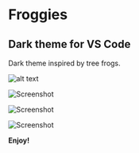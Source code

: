 # Froggies

## Dark theme for VS Code
Dark theme inspired by tree frogs. 

![alt text]([https://raw.githubusercontent.com/linda-jh/froggies-theme/images/example1.png](https://github.com/linda-jh/froggies-theme/blob/52259b2bd1a5bb2054a40652f0a7a9582c10de08/images/example1.png))

![Screenshot](https://raw.githubusercontent.com/linda-jh/froggies-theme/images/example2.png)

![Screenshot](https://raw.githubusercontent.com/linda-jh/froggies-theme/images/example3.png)

![Screenshot](https://raw.githubusercontent.com/linda-jh/froggies-theme/images/example4.png)

**Enjoy!**
